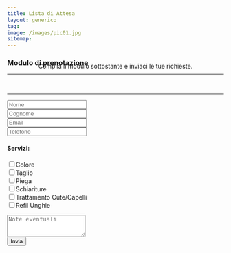 ```yaml
---
title: Lista di Attesa
layout: generico
tag:
image: /images/pic01.jpg
sitemap:
---
```


### Modulo di prenotazione

<hr>

<section class="wrapper" style="margin-top: -3em;">
	<div class="inner">
		<header>
			<p>Compila il modulo sottostante e inviaci le tue richieste.</p>
		</header>
    <hr>
		<form method="post" action="https://formspree.io/meqldyjv">
			<div class="row uniform 50%">
				<div class="6u 12u$(xsmall)"><input type="text" name="nome" id="nome" placeholder="Nome" required /></div>
				<div class="6u 12u$(xsmall)"><input type="text" name="cognome" id="cognome" placeholder="Cognome" required /></div>
        <div class="6u 12u$(xsmall)"><input type="email" name="_replyto" id="email" placeholder="Email" /></div>
        <div class="6u 12u$(xsmall)"><input type="text" name="tel" id="tel" placeholder="Telefono" /></div>
        <div class="12u$"><h4>Servizi:</h4></div>
        <div class="6u 12u$(xsmall)"><input type="checkbox" name="colore" id="colore"/><label for="colore">Colore</label></div>
        <div class="6u 12u$(xsmall)"><input type="checkbox" name="taglio" id="taglio"/><label for="taglio">Taglio</label></div>
        <div class="6u 12u$(xsmall)"><input type="checkbox" name="piega" id="piega"/><label for="piega">Piega</label></div>
        <div class="6u 12u$(xsmall)"><input type="checkbox" name="schiariture" id="schiariture"/><label for="schiariture">Schiariture</label></div>
        <div class="6u 12u$(xsmall)"><input type="checkbox" name="trattcutecapelli" id="trattcutecapelli"/><label for="trattcutecapelli">Trattamento Cute/Capelli</label></div>
        <div class="6u 12u$(xsmall)"><input type="checkbox" name="refilunghie" id="refilunghie"/><label for="refilunghie">Refil Unghie</label></div>
				<div class="12u$" style="margin-top: 1em;"><textarea name="note" id="note" placeholder="Note eventuali" rows="3"></textarea></div>
				<input type="hidden" name="_subject" value="Lista di attesa" />
				<input type="hidden" name="_format" value="plain" />
				<input type="hidden" name="_language" value="it" />
			  <div class="12u$"><input type="submit" class="button" value="Invia" /></div>
			</div>
		</form>
	</div>
</section>
